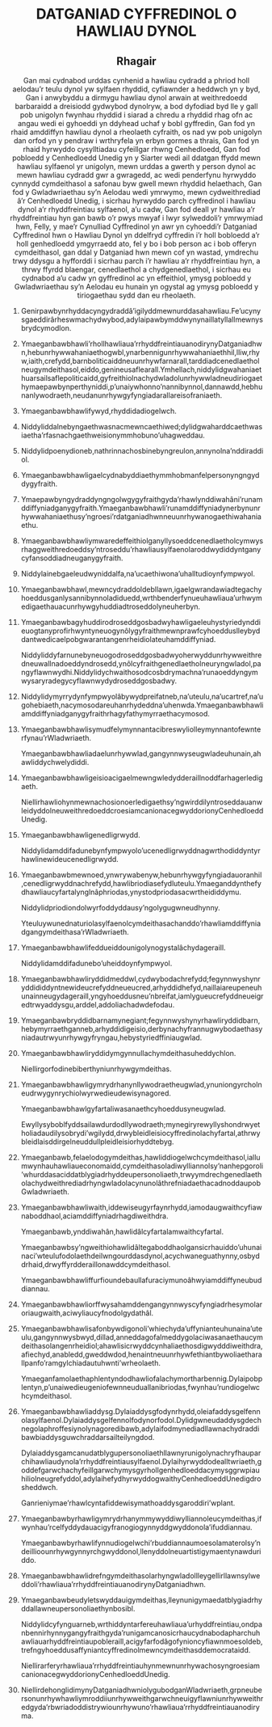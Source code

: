 <h1 align='center'>DATGANIAD CYFFREDINOL O HAWLIAU DYNOL</h1>
<h2 align='center'>Rhagair</h2>
<p align='center'>Gan mai cydnabod urddas cynhenid a hawliau cydradd a phriod holl aelodau’r teulu dynol yw sylfaen rhyddid, cyfiawnder a heddwch yn y byd,
Gan i anwybyddu a dirmygu hawliau dynol arwain at weithredoedd barbaraidd a dreisiodd gydwybod dynolryw, a bod dyfodiad byd lle y gall pob unigolyn fwynhau rhyddid i siarad a chredu a rhyddid rhag ofn ac angau wedi ei gyhoeddi yn ddyhead uchaf y bobl gyffredin,
Gan fod yn rhaid amddiffyn hawliau dynol a rheolaeth cyfraith, os nad yw pob unigolyn dan orfod yn y pendraw i wrthryfela yn erbyn gormes a thrais,
Gan fod yn rhaid hyrwyddo cysylltiadau cyfeillgar rhwng Cenhedloedd,
Gan fod pobloedd y Cenhedloedd Unedig yn y Siarter wedi ail ddatgan ffydd mewn hawliau sylfaenol yr unigolyn, mewn urddas a gwerth y person dynol ac mewn hawliau cydradd
gwr a gwragedd, ac wedi penderfynu hyrwyddo cynnydd cymdeithasol a safonau byw gwell mewn rhyddid helaethach,
Gan fod y Gwladwriaethau sy’n Aelodau wedi ymrwymo, mewn cydweithrediad â’r Cenhedloedd Unedig, i sicrhau hyrwyddo parch cyffredinol i hawliau dynol a’r rhyddfreintiau sylfaenol, a’u cadw,
Gan fod deall yr hawliau a’r rhyddfreintiau hyn gan bawb o’r pwys mwyaf i lwyr sylweddoli’r ymrwymiad hwn,
Felly, y mae’r
Cynulliad Cyffredinol
yn awr yn cyhoeddi’r
Datganiad Cyffredinol hwn o Hawliau Dynol
yn ddelfryd cyffredin i’r holl bobloedd a’r holl genhedloedd ymgyrraedd ato, fel y bo i bob person ac i bob offeryn cymdeithasol, gan ddal y Datganiad hwn mewn cof yn wastad, ymdrechu trwy ddysgu a hyfforddi i sicrhau parch i’r hawliau a’r rhyddfreintiau hyn, a thrwy ffyrdd blaengar, cenedlaethol a chydgenedlaethol, i sicrhau eu cydnabod a’u cadw yn gyffredinol ac yn effeithiol, ymysg pobloedd y Gwladwriaethau sy’n Aelodau eu hunain yn ogystal ag ymysg pobloedd y tiriogaethau sydd dan eu rheolaeth.</p>
<ol>
  <li>
    <p>Genirpawbynrhyddacyngydraddâ’igilyddmewnurddasahawliau.Fe’ucynysgaeddirârheswmachydwybod,adylaipawbymddwynynaillatyllallmewnysbrydcymodlon.</p>
  </li>
  <li>
    <p>Ymaeganbawbhawli’rhollhawliaua’rrhyddfreintiauanodirynyDatganiadhwn,hebunrhywwahaniaethogwbl,ynarbennigunrhywwahaniaethhil,lliw,rhyw,iaith,crefydd,barnboliticaiddneuunrhywfarnarall,tarddiadcenedlaetholneugymdeithasol,eiddo,genineusaflearall.Ymhellach,niddylidgwahaniaethuarsailsaflepoliticaidd,gyfreithiolnachydwladolunrhywwladneudiriogaethymaepawbynperthyniddi,p’unaiywhonno’nannibynnol,dannawdd,hebhunanlywodraeth,neudanunrhywgyfyngiadarallareisofraniaeth.</p>
  </li>
  <li>
    <p>Ymaeganbawbhawlifywyd,rhyddidadiogelwch.</p>
  </li>
  <li>
    <p>Niddyliddalnebyngaethwasnacmewncaethiwed;dylidgwaharddcaethwasiaetha’rfasnachgaethweisionymmhobuno’uhagweddau.</p>
  </li>
  <li>
    <p>Niddylidpoenydioneb,nathrinnachosbinebyngreulon,annynolna’nddiraddiol.</p>
  </li>
  <li>
    <p>Ymaeganbawbhawligaelcydnabyddiaethymmhobmanfelpersonyngngyddygyfraith.</p>
  </li>
  <li>
    <p>Ymaepawbyngydraddyngngolwgygyfraithgyda’rhawlynddiwahâni’runamddiffyniadganygyfraith.Ymaeganbawbhawli’runamddiffyniadynerbynunrhywwahaniaethusy’ngroesi’rdatganiadhwnneuunrhywanogaethiwahaniaethu.</p>
  </li>
  <li>
    <p>Ymaeganbawbhawliymwaredeffeithiolganyllysoeddcenedlaetholcymwysrhaggweithredoeddsy’ntroseddu’rhawliausylfaenolaroddwydiddyntganycyfansoddiadneuganygyfraith.</p>
  </li>
  <li>
    <p>Niddylainebgaeleudwyniddalfa,na’ucaethiwona’uhalltudioynfympwyol.</p>
  </li>
  <li>
    <p>Ymaeganbawbhawl,mewncydraddoldebllawn,igaelgwrandawiadtegachyhoeddusganlysannibynnoladiduedd,wrthbenderfynueuhawliaua’urhwymedigaethauacunrhywgyhuddiadtroseddolyneuherbyn.</p>
  </li>
  <li>
    <p>Ymaeganbawbagyhuddirodroseddgosbadwyhawligaeleuhystyriedynddieuogtanyprofirhwyntyneuogynôlygyfraithmewnprawfcyhoedduslleybyddantwedicaelpobgwarantangenrheidiolateuhamddiffyniad.</p>
    <p>Niddyliddyfarnunebyneuogodroseddgosbadwyoherwyddunrhywweithredneuwallnadoeddyndrosedd,ynôlcyfraithgenedlaetholneuryngwladol,pangyflawnwydhi.Niddylidychwaithosodcosbdrymachna’runaoeddyngymwysaryradegycyflawnwydydroseddgosbadwy.</p>
  </li>
  <li>
    <p>Niddylidymyrrydynfympwyolâbywydpreifatneb,na’uteulu,na’ucartref,na’ugohebiaeth,nacymosodareuhanrhydeddna’uhenwda.Ymaeganbawbhawliamddiffyniadganygyfraithrhagyfathymyrraethacymosod.</p>
  </li>
  <li>
    <p>Ymaeganbawbhawlisymudfelymynnantacibreswyliolleymynnantofewnterfynau’rWladwriaeth.</p>
    <p>Ymaeganbawbhawliadaelunrhywwlad,gangynnwyseugwladeuhunain,ahawliddychwelydiddi.</p>
  </li>
  <li>
    <p>Ymaeganbawbhawligeisioacigaelmewngwledydderaillnoddfarhagerledigaeth.</p>
    <p>Niellirhawliohynmewnachosionoerledigaethsy’ngwirddilyntroseddauanwleidyddolneuweithredoeddcroesiamcanionacegwyddorionyCenhedloeddUnedig.</p>
  </li>
  <li>
    <p>Ymaeganbawbhawligenedligrwydd.</p>
    <p>Niddylidamddifadunebynfympwyolo’ucenedligrwyddnagwrthodiddyntyrhawlinewideucenedligrwydd.</p>
  </li>
  <li>
    <p>Ymaeganbawbmewnoed,ynwrywabenyw,hebunrhywgyfyngiadauoranhil,cenedligrwyddnachrefydd,hawlibriodiasefydluteulu.Ymaeganddynthefydhawliaucyfartalynglnâphriodas,ynystodpriodasacwrtheididdymu.</p>
    <p>Niddylidpriodiondolwyrfoddyddausy’ngolygugwneudhynny.</p>
    <p>Yteuluywunednaturiolasylfaenolcymdeithasachanddo’rhawliamddiffyniadgangymdeithasa’rWladwriaeth.</p>
  </li>
  <li>
    <p>Ymaeganbawbhawlifeddueiddounigolynogystalâchydageraill.</p>
    <p>Niddylidamddifadunebo’uheiddoynfympwyol.</p>
  </li>
  <li>
    <p>Ymaeganbawbhawliryddidmeddwl,cydwybodachrefydd;fegynnwyshynryddididdyntnewideucrefyddneueucred,arhyddidhefyd,naillaiareupeneuhunainneugydageraill,yngyhoeddusneu’nbreifat,iamlygueucrefyddneueigredtrwyaddysgu,arddel,addoliachadwdefodau.</p>
  </li>
  <li>
    <p>Ymaeganbawbryddidbarnamynegiant;fegynnwyshynyrhawliryddidbarn,hebymyrraethganneb,arhyddidigeisio,derbynachyfrannugwybodaethasyniadautrwyunrhywgyfryngau,hebystyriedffiniaugwlad.</p>
  </li>
  <li>
    <p>Ymaeganbawbhawliryddidymgynnullachymdeithasuheddychlon.</p>
    <p>Niellirgorfodinebiberthyniunrhywgymdeithas.</p>
  </li>
  <li>
    <p>Ymaeganbawbhawligymrydrhanynllywodraetheugwlad,ynuniongyrcholneudrwygynrychiolwyrwedieudewisynagored.</p>
    <p>Ymaeganbawbhawlgyfartaliwasanaethcyhoeddusyneugwlad.</p>
    <p>Ewyllysyboblfyddsailawdurdodllywodraeth;mynegiryrewyllyshondrwyetholiadaudilysobrydi’wgilydd,drwybleidleisiocyffredinolachyfartal,athrwybleidlaisddirgelneuddullpleidleisiorhyddtebyg.</p>
  </li>
  <li>
    <p>Ymaeganbawb,felaelodogymdeithas,hawliddiogelwchcymdeithasol,iallumwynhauhawliaueconomaidd,cymdeithasoladiwylliannolsy’nanhepgoroli’whurddasaciddatblygiadrhyddeupersonoliaeth,trwyymdrechgenedlaetholachydweithrediadrhyngwladolacynunolâthrefniadaethacadnoddaupobGwladwriaeth.</p>
  </li>
  <li>
    <p>Ymaeganbawbhawliwaith,iddewiseugyrfaynrhydd,iamodaugwaithcyfiawnaboddhaol,aciamddiffyniadrhagdiweithdra.</p>
    <p>Ymaeganbawb,ynddiwahân,hawlidâlcyfartalamwaithcyfartal.</p>
    <p>Ymaeganbawbsy’ngweithiohawlidâltegaboddhaolgansicrhauiddo’uhunainaci’wteulufodolaethdeilwngourddasdynol,acychwaneguathynny,osbyddrhaid,drwyffyrdderaillonawddcymdeithasol.</p>
    <p>Ymaeganbawbhawliffurfioundebaullafuraciymunoâhwyiamddiffyneubuddiannau.</p>
  </li>
  <li>
    <p>Ymaeganbawbhawliorffwysahamddengangynnwyscyfyngiadrhesymolaroriaugwaith,aciwyliaucyfnodolgydathâl.</p>
  </li>
  <li>
    <p>Ymaeganbawbhawlisafonbywdigonoli’whiechyda’uffynianteuhunaina’uteulu,gangynnwysbwyd,dillad,anneddagofalmeddygolaciwasanaethaucymdeithasolangenrheidiol;ahawlisicrwyddcynhaliaethosdigwydddiweithdra,afiechyd,anabledd,gweddwdod,henaintneuunrhywfethiantbywoliaetharallpanfo’ramgylchiadautuhwnti’wrheolaeth.</p>
    <p>Ymaeganfamolaethaphlentyndodhawliofalachymortharbennig.Dylaipobplentyn,p’unaiwedieugeniofewnneuduallanibriodas,fwynhau’rundiogelwchcymdeithasol.</p>
  </li>
  <li>
    <p>Ymaeganbawbhawliaddysg.Dylaiaddysgfodynrhydd,oleiafaddysgelfennolasylfaenol.Dylaiaddysgelfennolfodynorfodol.Dylidgwneudaddysgdechnegolaphroffesiynolynagoredibawb,adylaifodmynediadllawnachydraddibawbiaddysguwchraddarsailteilyngdod.</p>
    <p>Dylaiaddysgamcanudatblygupersonoliaethllawnyrunigolynachryfhauparchihawliaudynola’rrhyddfreintiausylfaenol.Dylaihyrwyddodealltwriaeth,goddefgarwchachyfeillgarwchymysgyrhollgenhedloeddacymysggrwpiauhiliolneugrefyddol,adylaihefydhyrwyddogwaithyCenhedloeddUnedigdrosheddwch.</p>
    <p>Ganrieniymae’rhawlcyntafiddewisymathoaddysgaroddiri’wplant.</p>
  </li>
  <li>
    <p>Ymaeganbawbyrhawligymrydrhanymmywyddiwylliannoleucymdeithas,ifwynhau’rcelfyddydauacigyfranogiogynnyddgwyddonola’ifuddiannau.</p>
    <p>Ymaeganbawbyrhawlifynnudiogelwchi’rbuddiannaumoesolamaterolsy’ndeillioounrhywgynnyrchgwyddonol,llenyddolneuartistigymaentynawduriddo.</p>
  </li>
  <li>
    <p>Ymaeganbawbhawlidrefngymdeithasolarhyngwladollleygellirllawnsylweddoli’rhawliaua’rrhyddfreintiauanodirynyDatganiadhwn.</p>
  </li>
  <li>
    <p>Ymaeganbawbeudyletswyddauigymdeithas,lleynunigymaedatblygiadrhyddallawneupersonoliaethynbosibl.</p>
    <p>Niddylidcyfynguarneb,wrthiddyntarfereuhawliaua’urhyddfreintiau,ondpanbennirhynnygangyfraithgyda’runigamcanosicrhaucydnabodapharchuhawliauarhyddfreintiaupobleraill,acigyfarfodâgofynioncyfiawnmoesoldeb,trefngyhoeddusaffyniantcyffredinolmewncymdeithasddemocrataidd.</p>
    <p>Niellirarferyrhawliaua’rrhyddfreintiauhynmewnunrhywachosyngroesiamcanionacegwyddorionyCenhedloeddUnedig.</p>
  </li>
  <li>
    <p>NiellirdehonglidimynyDatganiadhwniolygubodganWladwriaeth,grpneubersonunrhywhawliymroddiiunrhywweithgarwchneuigyflawniunrhywweithredgyda’rbwriadoddistrywiounrhywuno’rhawliaua’rrhyddfreintiauanodiryma.</p>
  </li>
</ol>